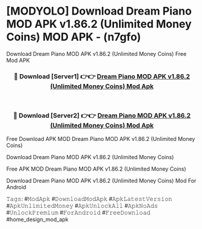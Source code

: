 # [MODYOLO] Download Dream Piano MOD APK v1.86.2 (Unlimited Money Coins) MOD APK - (n7gfo)
Download Dream Piano MOD APK v1.86.2 (Unlimited Money Coins) Free Mod APK

<div align="center">
<h3>🔴 Download [Server1] 👉👉 <a href="https://apk-comot.site?title=Dream_Piano_MOD_APK_v1.86.2_(Unlimited_Money_Coins)">Dream Piano MOD APK v1.86.2 (Unlimited Money Coins) Mod Apk</a></h3><br>

<h3>🔴 Download [Server2] 👉👉 <a href="https://apk-comot.site?title=Dream_Piano_MOD_APK_v1.86.2_(Unlimited_Money_Coins)">Dream Piano MOD APK v1.86.2 (Unlimited Money Coins) Mod Apk</a></h3>
</div>


Free Download APK MOD Dream Piano MOD APK v1.86.2 (Unlimited Money Coins)

Download Dream Piano MOD APK v1.86.2 (Unlimited Money Coins) 

Free APK MOD Dream Piano MOD APK v1.86.2 (Unlimited Money Coins) 

Download Dream Piano MOD APK v1.86.2 (Unlimited Money Coins) Mod For Android

𝚃𝚊𝚐𝚜: #𝙼𝚘𝚍𝙰𝚙𝚔 #𝙳𝚘𝚠𝚗𝚕𝚘𝚊𝚍𝙼𝚘𝚍𝙰𝚙𝚔 #𝙰𝚙𝚔𝙻𝚊𝚝𝚎𝚜𝚝𝚅𝚎𝚛𝚜𝚒𝚘𝚗 #𝙰𝚙𝚔𝚄𝚗𝚕𝚒𝚖𝚒𝚝𝚎𝚍𝙼𝚘𝚗𝚎𝚢 #𝙰𝚙𝚔𝚄𝚗𝚕𝚘𝚌𝚔𝙰𝚕𝚕 #𝙰𝚙𝚔𝙽𝚘𝙰𝚍𝚜 #𝚄𝚗𝚕𝚘𝚌𝚔𝙿𝚛𝚎𝚖𝚒𝚞𝚖 #𝙵𝚘𝚛𝙰𝚗𝚍𝚛𝚘𝚒𝚍 #𝙵𝚛𝚎𝚎𝙳𝚘𝚠𝚗𝚕𝚘𝚊𝚍 #home_design_mod_apk
